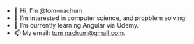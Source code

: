 - 👋 Hi, I’m @tom-nachum
- 👀 I’m interested in computer science, and propblem solving! 
- 🌱 I’m currently learning Angular via Udemy.
- 📫 My email: tom.nachum@gmail.com.

